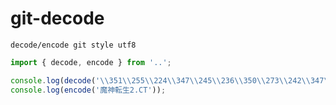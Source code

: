 # git-decode

    decode/encode git style utf8

```ts
import { decode, encode } from '..';

console.log(decode('\\351\\255\\224\\347\\245\\236\\350\\273\\242\\347\\224\\2372.CT'));
console.log(encode('魔神転生2.CT'));
```
